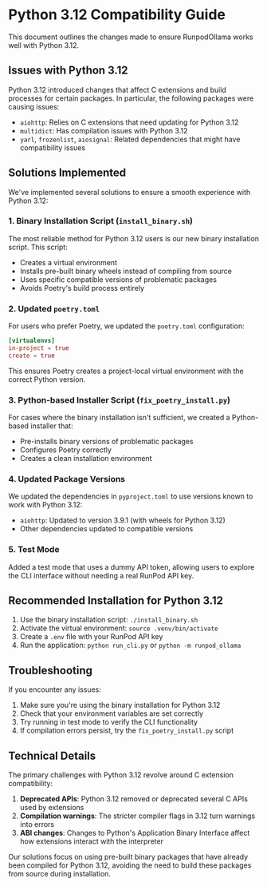 # Python 3.12 Compatibility Guide

This document outlines the changes made to ensure RunpodOllama works well with Python 3.12.

## Issues with Python 3.12

Python 3.12 introduced changes that affect C extensions and build processes for certain packages. In particular, the following packages were causing issues:

- `aiohttp`: Relies on C extensions that need updating for Python 3.12
- `multidict`: Has compilation issues with Python 3.12
- `yarl`, `frozenlist`, `aiosignal`: Related dependencies that might have compatibility issues

## Solutions Implemented

We've implemented several solutions to ensure a smooth experience with Python 3.12:

### 1. Binary Installation Script (`install_binary.sh`)

The most reliable method for Python 3.12 users is our new binary installation script. This script:

- Creates a virtual environment
- Installs pre-built binary wheels instead of compiling from source
- Uses specific compatible versions of problematic packages
- Avoids Poetry's build process entirely

### 2. Updated `poetry.toml`

For users who prefer Poetry, we updated the `poetry.toml` configuration:

```toml
[virtualenvs]
in-project = true
create = true
```

This ensures Poetry creates a project-local virtual environment with the correct Python version.

### 3. Python-based Installer Script (`fix_poetry_install.py`)

For cases where the binary installation isn't sufficient, we created a Python-based installer that:

- Pre-installs binary versions of problematic packages
- Configures Poetry correctly
- Creates a clean installation environment

### 4. Updated Package Versions

We updated the dependencies in `pyproject.toml` to use versions known to work with Python 3.12:

- `aiohttp`: Updated to version 3.9.1 (with wheels for Python 3.12)
- Other dependencies updated to compatible versions

### 5. Test Mode

Added a test mode that uses a dummy API token, allowing users to explore the CLI interface without needing a real RunPod API key.

## Recommended Installation for Python 3.12

1. Use the binary installation script: `./install_binary.sh`
2. Activate the virtual environment: `source .venv/bin/activate`
3. Create a `.env` file with your RunPod API key
4. Run the application: `python run_cli.py` or `python -m runpod_ollama`

## Troubleshooting

If you encounter any issues:

1. Make sure you're using the binary installation for Python 3.12
2. Check that your environment variables are set correctly
3. Try running in test mode to verify the CLI functionality
4. If compilation errors persist, try the `fix_poetry_install.py` script

## Technical Details

The primary challenges with Python 3.12 revolve around C extension compatibility:

1. **Deprecated APIs**: Python 3.12 removed or deprecated several C APIs used by extensions
2. **Compilation warnings**: The stricter compiler flags in 3.12 turn warnings into errors
3. **ABI changes**: Changes to Python's Application Binary Interface affect how extensions interact with the interpreter

Our solutions focus on using pre-built binary packages that have already been compiled for Python 3.12, avoiding the need to build these packages from source during installation. 